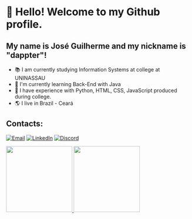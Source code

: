 # 👋 Hello! Welcome to my Github profile.
## My name is José Guilherme and my nickname is "dappter"!

- 📚 I am currently studying Information Systems at college at UNINASSAU
- 📘 I'm currently learning Back-End with Java
- 🔨 I have experience with Python, HTML, CSS, JavaScript produced during college.
- 🌎 I live in Brazil - Ceará

## Contacts:

[![Email](https://img.shields.io/badge/GMAIL-D14836?style=for-the-badge&logo=gmail&logoColor=white)](mailto:guilhermelossio3@gmail.com)
[![LinkedIn](https://img.shields.io/badge/LINKEDIN-0A66C2?style=for-the-badge&logo=linkedin&logoColor=white)]([https://www.linkedin.com/in/josé-guilherme-rodrigues-lóssio-417237323/])
[![Discord](https://img.shields.io/badge/Discord-7289DA?style=for-the-badge&logo=discord&logoColor=white)](https://discord.com/users/514121475402235907)

<div>
<a href="https://github.com/dappter/">
<img loading="lazy" height="180em" src="https://github-readme-stats.vercel.app/api/top-langs/?username=dappter&layout=compact&langs_count=7&theme=dracula"/>
<img loading="lazy" height="180em" src="https://github-readme-stats.vercel.app/api?username=dappter&show_icons=true&theme=dracula&include_all_commits=true&count_private=true"/>
</div>
